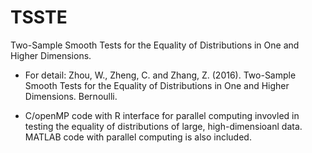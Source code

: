 # TSSTE
Two-Sample Smooth Tests for the Equality of Distributions in One and Higher Dimensions.

* For detail: Zhou, W., Zheng, C. and Zhang, Z. (2016). Two-Sample Smooth Tests for the Equality of Distributions in One and Higher Dimensions. Bernoulli.

* C/openMP code with R interface for parallel computing invovled in testing the equality of distributions of large, high-dimensioanl data. MATLAB code with parallel computing is also included. 
